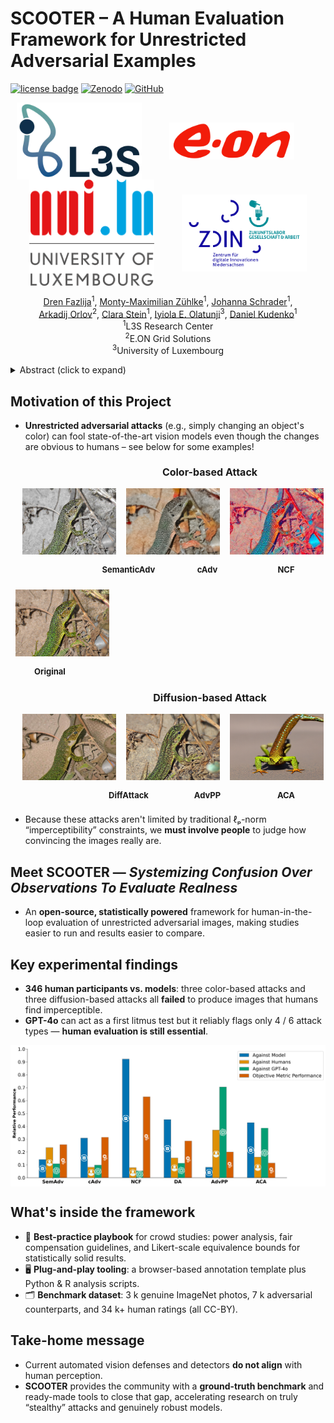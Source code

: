 # SCOOTER – A Human Evaluation Framework for Unrestricted Adversarial Examples

[![license badge](https://img.shields.io/badge/License-MIT-green.svg)](LICENSE)
[![Zenodo](https://img.shields.io/badge/Dataset-10.5281/zenodo.15771501-%231682D4?logo=zenodo)](https://doi.org/10.5281/zenodo.15771501)
[![GitHub](https://img.shields.io/badge/Code-Work%20in%20Progress!-orange?logo=github)](https://github.com/DrenFazlija/Scooter)



<p align="center">
  <img src="project_page/l3s-logo-c.webp" align="middle" width="200" style="margin-right:40px;"/>
  <img src="project_page/eon.png" align="middle" width="200" style="margin-right:40px;">
  <img src="project_page/UNI-Logo-en-rgb.png" align="middle" width="200" style="margin-right:40px;">
  <img src="project_page/zlga.jpg" align="middle" width="200">
</p>

<p align="center">
  <a href="https://www.linkedin.com/in/drenfazlija">Dren Fazlija</a><sup>1</sup>,
  <a href="https://scholar.google.com/citations?user=Fv4Gf-wAAAAJ">Monty-Maximilian Zühlke</a><sup>1</sup>,
  <a href="https://www.linkedin.com/in/johanna-schrader-570558219/">Johanna Schrader</a><sup>1</sup>,
  <br>
  <a href="https://www.linkedin.com/in/arkadijorlov/">Arkadij Orlov</a><sup>2</sup>,
  <a href="https://www.linkedin.com/in/clara-stein-503061201/">Clara Stein</a><sup>1</sup>, 
  <a href="https://www.linkedin.com/in/olatunjiiyem/">Iyiola E. Olatunji</a><sup>3</sup>,
  <a href="https://www.linkedin.com/in/daniel-kudenko-8672583/">Daniel Kudenko</a><sup>1</sup>
  <br>
  <sup>1</sup>L3S Research Center
  <br>
  <sup>2</sup>E.ON Grid Solutions
  <br>
  <sup>3</sup>University of Luxembourg
</p>

<details>
  <summary>Abstract (click to expand)</summary>
  <em>Unrestricted adversarial attacks aim to fool computer vision models without being constrained by ℓₚ-norm bounds to remain imperceptible to humans, for example, by changing an object's color. This allows attackers to circumvent traditional, norm-bounded defense strategies such as adversarial training or certified defense strategies. However, due to their unrestricted nature, there are also no guarantees of norm-based imperceptibility, necessitating human evaluations to verify just how authentic these adversarial examples look. While some related work assesses this vital quality of adversarial attacks, none provide statistically significant insights. This issue necessitates a unified framework that supports and streamlines such an assessment for evaluating and comparing unrestricted attacks. To close this gap, we introduce <strong>SCOOTER</strong> – an open-source, statistically powered framework for evaluating unrestricted adversarial examples.  Our contributions are: <strong>(i)</strong> best-practice guidelines for crowd-study power, compensation, and Likert equivalence bounds to measure imperceptibility;
<strong>(ii)</strong> the first large-scale human vs. model comparison across 346 human participants showing that three color-space attacks and three diffusion-based attacks fail to produce imperceptible images. Furthermore, we found that GPT-4o can serve as a preliminary test for imperceptibility, but it only consistently detects adversarial examples for four out of six tested attacks;
<strong>(iii)</strong> open-source software tools, including a browser-based task template to collect annotations and analysis scripts in Python and R;
<strong>(iv)</strong> an ImageNet-derived benchmark dataset containing 3K real images, 7K adversarial examples, and over 34K human ratings.
Our findings demonstrate that automated vision systems do not align with human perception, reinforcing the need for a ground-truth SCOOTER benchmark.</em>
</details>

## Motivation of this Project
- **Unrestricted adversarial attacks** (e.g., simply changing an object's color) can fool state-of-the-art vision models even though the changes are obvious to humans – see below for some examples! 

<div align="center" style="margin-bottom: 0;">
  <!-- Row 1: Labels for Color-based Attack -->
  <div style="display: flex; justify-content: center; align-items: flex-end; margin-bottom: 0;">
    <div style="width:150px; margin:8px;"></div>
    <div style="width:450px; margin:8px; font-weight: bold; font-size: 16px; text-align: center;">Color-based Attack</div>
  </div>
  <!-- Row 2: Color-based Attack Images -->
  <div style="display: flex; justify-content: center; align-items: flex-end;">
    <div style="width:150px; margin:8px;"></div>
    <img src="project_page/semadv_140.JPEG" width="150" style="margin:8px;">
    <img src="project_page/cadv_140.png" width="150" style="margin:8px;">
    <img src="project_page/ncf_140.JPEG" width="150" style="margin:8px;">
  </div>
  <!-- Row 2: Names under Color-based Attack Images -->
  <div style="display: flex; justify-content: center; align-items: flex-start; margin-bottom: 8px;">
    <div style="width:150px; margin:8px;"></div>
    <div style="width:150px; margin:8px; text-align:center; font-size:13px; font-weight: bold">SemanticAdv</div>
    <div style="width:150px; margin:8px; text-align:center; font-size:13px; font-weight: bold">cAdv</div>
    <div style="width:150px; margin:8px; text-align:center; font-size:13px; font-weight: bold">NCF</div>
  </div>
  <!-- Row 3: Real Image Row -->
  <div style="display: flex; justify-content: center; align-items: flex-end;">
    <img src="project_page/real_140.JPEG" width="150" style="margin:8px;">
    <div style="width:150px; margin:8px;"></div>
    <div style="width:150px; margin:8px;"></div>
    <div style="width:150px; margin:8px;"></div>
  </div>
  <!-- Row 3: Name under Real Image -->
  <div style="display: flex; justify-content: center; align-items: flex-start; margin-bottom: 8px;">
    <div style="width:150px; margin:8px; text-align:center; font-size:13px; font-weight: bold;">Original</div>
    <div style="width:150px; margin:8px;"></div>
    <div style="width:150px; margin:8px;"></div>
    <div style="width:150px; margin:8px;"></div>
  </div>
  <!-- Row 4: Labels for Diffusion-based Attack -->
  <div style="display: flex; justify-content: center; align-items: flex-end; margin-bottom: 0;">
    <div style="width:150px; margin:8px;"></div>
    <div style="width:450px; margin:8px; font-weight: bold; font-size: 16px; text-align: center;">Diffusion-based Attack</div>
  </div>
  <!-- Row 5: Diffusion-based Attack Images -->
  <div style="display: flex; justify-content: center; align-items: flex-end;">
    <div style="width:150px; margin:8px;"></div>
    <img src="project_page/diffattack_140.JPEG" width="150" style="margin:8px;">
    <img src="project_page/advpp_140.png" width="150" style="margin:8px;">
    <img src="project_page/aca_140.JPEG" width="150" style="margin:8px;">
  </div>
  <!-- Row 5: Names under Diffusion-based Attack Images -->
  <div style="display: flex; justify-content: center; align-items: flex-start;">
    <div style="width:150px; margin:8px;"></div>
    <div style="width:150px; margin:8px; text-align:center; font-size:13px; font-weight: bold">DiffAttack</div>
    <div style="width:150px; margin:8px; text-align:center; font-size:13px; font-weight: bold">AdvPP</div>
    <div style="width:150px; margin:8px; text-align:center; font-size:13px; font-weight: bold">ACA</div>
  </div>
</div>



- Because these attacks aren't limited by traditional ℓₚ-norm “imperceptibility” constraints, we **must involve people** to judge how convincing the images really are.

## Meet **SCOOTER** — *Systemizing Confusion Over Observations To Evaluate Realness*
- An **open-source, statistically powered** framework for human-in-the-loop evaluation of unrestricted adversarial images, making studies easier to run and results easier to compare.

## Key experimental findings
- **346 human participants vs. models**: three color-based attacks and three diffusion-based attacks all **failed** to produce images that humans find imperceptible.  
- **GPT-4o** can act as a first litmus test but it reliably flags only 4 / 6 attack types — **human evaluation is still essential**.

<p align="center">
  <img src="project_page/comparison.png" align="middle" width="600"/>
</p>

## What's inside the framework
- 🔬 **Best-practice playbook** for crowd studies: power analysis, fair compensation guidelines, and Likert-scale equivalence bounds for statistically solid results.  
- 🖥️ **Plug-and-play tooling**: a browser-based annotation template plus Python & R analysis scripts.  
- 🗂️ **Benchmark dataset**: 3 k genuine ImageNet photos, 7 k adversarial counterparts, and 34 k+ human ratings (all CC-BY).


## Take-home message
- Current automated vision defenses and detectors **do not align** with human perception.  
- **SCOOTER** provides the community with a **ground-truth benchmark** and ready-made tools to close that gap, accelerating research on truly “stealthy” attacks and genuinely robust models.
